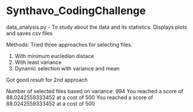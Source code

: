 # Synthavo_CodingChallenge

data_analysis.py - To study about the data and its statistics. Displays plots and saves csv files

Methods:
Tried three approaches for selecting files.
1. With minimum eucledian distace
2. With least variance
3. Dynamic selection with variance and mean

Got good result for 2nd approach

Number of selected files based on variance: 994
You reached a score of 88.0242559333452 at a cost of 500
You reached a score of 88.0242559333452 at a cost of 500
